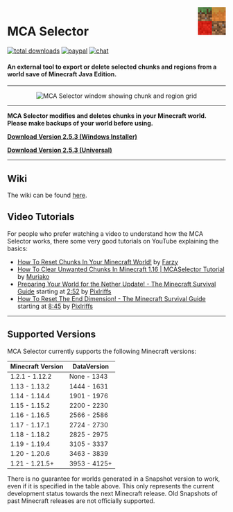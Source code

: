 <img src="contrib/net.querz.mcaselector.png" alt="MCA Selector Logo" align="right" height="64" />

# MCA Selector
[![total downloads](https://img.shields.io/github/downloads/Querz/mcaselector/total.svg)](https://github.com/Querz/mcaselector/releases) [![paypal](https://img.shields.io/badge/donate-PayPal-green.svg)](https://www.paypal.com/cgi-bin/webscr?cmd=_s-xclick&hosted_button_id=3PV2GDWZL8HCA) [![chat](https://img.shields.io/discord/722924391805223113?logo=discord)](https://discord.gg/h942U8U)


#### An external tool to export or delete selected chunks and regions from a world save of Minecraft Java Edition.
---

<p align="center">
  <img src="https://raw.githubusercontent.com/wiki/Querz/mcaselector/images/Default/default.png" alt="MCA Selector window showing chunk and region grid">
</p>

---

**MCA Selector modifies and deletes chunks in your Minecraft world. Please make backups of your world before using.**

[**Download Version <!--vs-->2.5.3<!--ve--> (Windows Installer)**](https://github.com/Querz/mcaselector/releases/download/2.5.3/MCA_Selector_Setup.exe)

[**Download Version <!--vs-->2.5.3<!--ve--> (Universal)**](https://github.com/Querz/mcaselector/releases/download/2.5.3/mcaselector-2.5.3.jar)

---

## Wiki

The wiki can be found [here](https://github.com/Querz/mcaselector/wiki).

## Video Tutorials
For people who prefer watching a video to understand how the MCA Selector works, there some very good tutorials on 
YouTube explaining the basics:

* [How To Reset Chunks In Your Minecraft World!](https://www.youtube.com/watch?v=1xx8fwynlRs) by [Farzy](https://www.youtube.com/channel/UCVtz3s3FUxVxBgPl2OWtIJQ)
* [How To Clear Unwanted Chunks In Minecraft 1.16 | MCASelector Tutorial](https://www.youtube.com/watch?v=ADDTXGRJo20) by [Muriako](https://www.youtube.com/channel/UCpt-MjKkc5X4W7bUFV3Dwrw)
* [Preparing Your World for the Nether Update! - The Minecraft Survival Guide](https://www.youtube.com/watch?v=1fiyVvoD9jQ) starting at [2:52](https://www.youtube.com/watch?v=1fiyVvoD9jQ&t=2m52s) by [Pixlriffs](https://www.youtube.com/channel/UCgGjBqZZtAjxfpGSba7d6ww)
* [How To Reset The End Dimension! - The Minecraft Survival Guide](https://www.youtube.com/watch?v=p-2gFkJl_Lo) starting at [8:45](https://www.youtube.com/watch?v=p-2gFkJl_Lo&t=8m45s) by [Pixlriffs](https://www.youtube.com/channel/UCgGjBqZZtAjxfpGSba7d6ww)

---
## Supported Versions
MCA Selector currently supports the following Minecraft versions:

| Minecraft Version | DataVersion  |
|-------------------|--------------|
| 1.2.1 - 1.12.2    | None - 1343  |
| 1.13 - 1.13.2     | 1444 - 1631  |
| 1.14 - 1.14.4     | 1901 - 1976  |
| 1.15 - 1.15.2     | 2200 - 2230  |
| 1.16 - 1.16.5     | 2566 - 2586  |
| 1.17 - 1.17.1     | 2724 - 2730  |
| 1.18 - 1.18.2     | 2825 - 2975  |
| 1.19 - 1.19.4     | 3105 - 3337  |
| 1.20 - 1.20.6     | 3463 - 3839  |
| 1.21 - 1.21.5+    | 3953 - 4125+ |

There is no guarantee for worlds generated in a Snapshot version to work, even if it is specified in the table above.
This only represents the current development status towards the next Minecraft release. Old Snapshots of past 
Minecraft releases are not officially supported.
